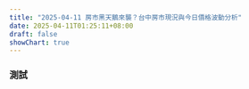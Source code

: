 ```yaml
---
title: "2025-04-11 房市黑天鵝來襲？台中房市現況與今日價格波動分析"
date: 2025-04-11T01:25:11+08:00
draft: false
showChart: true
---
```


### 測試

